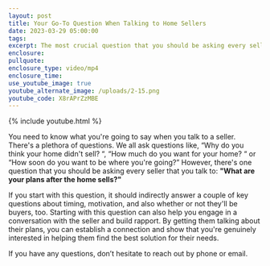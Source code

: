 ```yaml
---
layout: post
title: Your Go-To Question When Talking to Home Sellers
date: 2023-03-29 05:00:00
tags:
excerpt: The most crucial question that you should be asking every seller.
enclosure:
pullquote:
enclosure_type: video/mp4
enclosure_time:
use_youtube_image: true
youtube_alternate_image: /uploads/2-15.png
youtube_code: X8rAPrZzMBE
---
```

{% include youtube.html %}

You need to know what you're going to say when you talk to a seller. There's a plethora of questions. We all ask questions like, “Why do you think your home didn't sell? “, “How much do you want for your home? “ or “How soon do you want to be where you're going?” However, there's one question that you should be asking every seller that you talk to: **"What are your plans after the home sells?"**

If you start with this question, it should indirectly answer a couple of key questions about timing, motivation, and also whether or not they'll be buyers, too. Starting with this question can also help you engage in a conversation with the seller and build rapport. By getting them talking about their plans, you can establish a connection and show that you're genuinely interested in helping them find the best solution for their needs.

If you have any questions, don’t hesitate to reach out by phone or email.